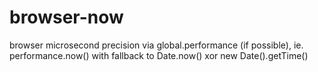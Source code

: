 # browser-now
browser microsecond precision via global.performance (if possible), ie. performance.now() with fallback to Date.now() xor new Date().getTime()
